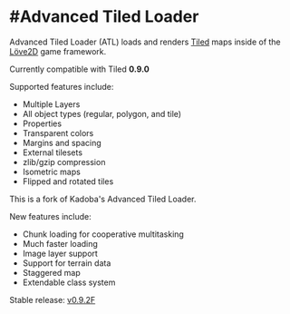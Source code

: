 #Advanced Tiled Loader
========
Advanced Tiled Loader (ATL) loads and renders [Tiled](http://www.mapeditor.org/) maps inside of the [Löve2D](http://love2d.org) game framework.

Currently compatible with Tiled **0.9.0**

Supported features include:
* Multiple Layers
* All object types (regular, polygon, and tile)
* Properties
* Transparent colors
* Margins and spacing
* External tilesets
* zlib/gzip compression
* Isometric maps
* Flipped and rotated tiles

This is a fork of Kadoba's Advanced Tiled Loader.

New features include:
* Chunk loading for cooperative multitasking
* Much faster loading
* Image layer support
* Support for terrain data
* Staggered map
* Extendable class system

Stable release:
[v0.9.2F](https://github.com/markandgo/Advanced-Tiled-Loader/releases/tag/v0.9.2F)